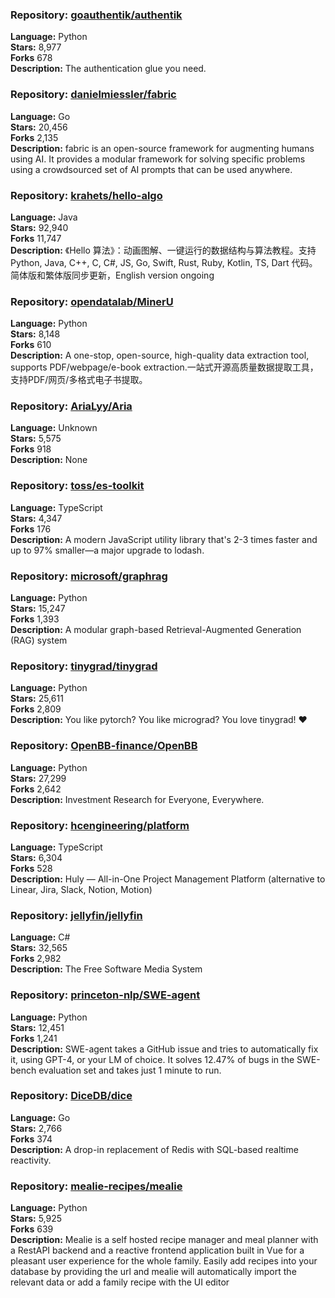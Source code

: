### **Repository:** [goauthentik/authentik](https://github.com/goauthentik/authentik)  

**Language:** Python  
**Stars:** 8,977  
**Forks** 678  
**Description:** The authentication glue you need.  

### **Repository:** [danielmiessler/fabric](https://github.com/danielmiessler/fabric)  

**Language:** Go  
**Stars:** 20,456  
**Forks** 2,135  
**Description:** fabric is an open-source framework for augmenting humans using AI. It provides a modular framework for solving specific problems using a crowdsourced set of AI prompts that can be used anywhere.  

### **Repository:** [krahets/hello-algo](https://github.com/krahets/hello-algo)  

**Language:** Java  
**Stars:** 92,940  
**Forks** 11,747  
**Description:** 《Hello 算法》：动画图解、一键运行的数据结构与算法教程。支持 Python, Java, C++, C, C#, JS, Go, Swift, Rust, Ruby, Kotlin, TS, Dart 代码。简体版和繁体版同步更新，English version ongoing  

### **Repository:** [opendatalab/MinerU](https://github.com/opendatalab/MinerU)  

**Language:** Python  
**Stars:** 8,148  
**Forks** 610  
**Description:** A one-stop, open-source, high-quality data extraction tool, supports PDF/webpage/e-book extraction.一站式开源高质量数据提取工具，支持PDF/网页/多格式电子书提取。  

### **Repository:** [AriaLyy/Aria](https://github.com/AriaLyy/Aria)  

**Language:** Unknown  
**Stars:** 5,575  
**Forks** 918  
**Description:** None  

### **Repository:** [toss/es-toolkit](https://github.com/toss/es-toolkit)  

**Language:** TypeScript  
**Stars:** 4,347  
**Forks** 176  
**Description:** A modern JavaScript utility library that's 2-3 times faster and up to 97% smaller—a major upgrade to lodash.  

### **Repository:** [microsoft/graphrag](https://github.com/microsoft/graphrag)  

**Language:** Python  
**Stars:** 15,247  
**Forks** 1,393  
**Description:** A modular graph-based Retrieval-Augmented Generation (RAG) system  

### **Repository:** [tinygrad/tinygrad](https://github.com/tinygrad/tinygrad)  

**Language:** Python  
**Stars:** 25,611  
**Forks** 2,809  
**Description:** You like pytorch? You like micrograd? You love tinygrad! ❤️  

### **Repository:** [OpenBB-finance/OpenBB](https://github.com/OpenBB-finance/OpenBB)  

**Language:** Python  
**Stars:** 27,299  
**Forks** 2,642  
**Description:** Investment Research for Everyone, Everywhere.  

### **Repository:** [hcengineering/platform](https://github.com/hcengineering/platform)  

**Language:** TypeScript  
**Stars:** 6,304  
**Forks** 528  
**Description:** Huly — All-in-One Project Management Platform (alternative to Linear, Jira, Slack, Notion, Motion)  

### **Repository:** [jellyfin/jellyfin](https://github.com/jellyfin/jellyfin)  

**Language:** C#  
**Stars:** 32,565  
**Forks** 2,982  
**Description:** The Free Software Media System  

### **Repository:** [princeton-nlp/SWE-agent](https://github.com/princeton-nlp/SWE-agent)  

**Language:** Python  
**Stars:** 12,451  
**Forks** 1,241  
**Description:** SWE-agent takes a GitHub issue and tries to automatically fix it, using GPT-4, or your LM of choice. It solves 12.47% of bugs in the SWE-bench evaluation set and takes just 1 minute to run.  

### **Repository:** [DiceDB/dice](https://github.com/DiceDB/dice)  

**Language:** Go  
**Stars:** 2,766  
**Forks** 374  
**Description:** A drop-in replacement of Redis with SQL-based realtime reactivity.  

### **Repository:** [mealie-recipes/mealie](https://github.com/mealie-recipes/mealie)  

**Language:** Python  
**Stars:** 5,925  
**Forks** 639  
**Description:** Mealie is a self hosted recipe manager and meal planner with a RestAPI backend and a reactive frontend application built in Vue for a pleasant user experience for the whole family. Easily add recipes into your database by providing the url and mealie will automatically import the relevant data or add a family recipe with the UI editor  

